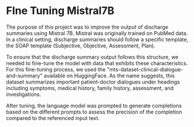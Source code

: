 # FIne Tuning Mistral7B


The purpose of this project was to improve the output of discharge summaries using Mistral 7B. 
Mistral was originally trained on PubMed data.
In a clinical setting, discharge summaries should follow a specific template, the SOAP template (Subjective, Objective, Assessment, Plan).

To ensure that the discharge summary output follows this structure, we needed to fine-tune the model with data that exhibits these characteristics. 
For this fine-tuning process, we used the "mts-dataset-clinical-dialogue-and-summary" available on HuggingFace.
As the name suggests, this dataset summarizes important patient-doctor dialogues under headings including symptoms, medical history, family history, assessment, and investigations.

After tuning, the language model was prompted to generate completions based on the different  prompts to assess the precision of the completion compared to the referenced input text.


